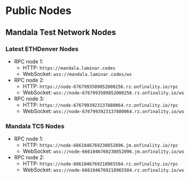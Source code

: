 # Public Nodes

## Mandala Test Network Nodes

### Latest ETHDenver Nodes

* RPC node 1:
  * HTTP: `https://mandala.laminar.codes`
  * WebSocket: `wss://mandala.laminar.codes/ws`
* RPC node 2:
  * HTTP: `https://node-6767993509852000256.rz.onfinality.io/rpc`
  * WebSocket: `wss://node-6767993509852000256.rz.onfinality.io/ws`
* RPC node 3:
  * HTTP: `https://node-6767993923137880064.rz.onfinality.io/rpc`
  * WebSocket: `wss://node-6767993923137880064.rz.onfinality.io/ws`

### Mandala TC5 Nodes

* RPC node 1:
  * HTTP: `https://node-6661046769230852096.jm.onfinality.io/rpc`
  * WebSocket: `wss://node-6661046769230852096.jm.onfinality.io/ws`
* RPC node 2:
  * HTTP: `https://node-6661046769218965504.rz.onfinality.io/rpc`
  * WebSocket: `wss://node-6661046769218965504.rz.onfinality.io/ws`

